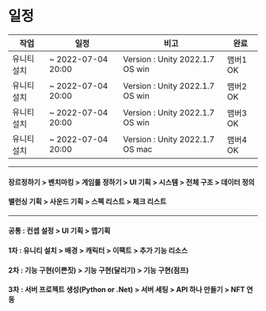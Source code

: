 # 일정


작업|일정|비고|완료
----|----|----|---- 
유니티 설치|~ 2022-07-04 20:00 | Version : Unity 2022.1.7 OS win | 맴버1 OK 
유니티 설치|~ 2022-07-04 20:00 | Version : Unity 2022.1.7 OS win | 맴버2 OK 
유니티 설치|~ 2022-07-04 20:00 | Version : Unity 2022.1.7 OS win | 맴버3 OK 
유니티 설치|~ 2022-07-04 20:00 | Version : Unity 2022.1.7 OS mac | 맴버4 OK 

----

#### 장르정하기 > 벤치마킹 > 게임룰 정하기 > UI 기획 > 시스템 > 전체 구조 > 데이터 정의
#### 밸런싱 기획 > 사운드 기획 > 스펙 리스트 > 체크 리스트 

----

#### 공통 : 컨셉 설정 > UI 기획 > 맵기획
#### 1차 : 유니티 설치 > 배경 > 캐릭터 > 이팩트 > 추가 기능 리소스
#### 2차 : 기능 구현(이쁜짓) > 기능 구현(달리기) > 기능 구현(점프)
#### 3차 : 서버 프로젝트 생성(Python or .Net) > 서버 세팅 > API 하나 만들기 > NFT 연동
